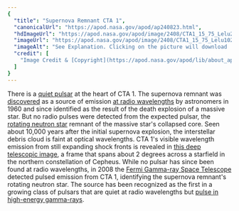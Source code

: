 ```yaml
---
{
  "title": "Supernova Remnant CTA 1",
  "canonicalUrl": "https://apod.nasa.gov/apod/ap240823.html",
  "hdImageUrl": "https://apod.nasa.gov/apod/image/2408/CTA1_15_75_Lelu2048.jpg",
  "imageUrl": "https://apod.nasa.gov/apod/image/2408/CTA1_15_75_Lelu1024.jpg",
  "imageAlt": "See Explanation. Clicking on the picture will download  the highest resolution version available.",
  "credit": [
    "Image Credit & [Copyright](https://apod.nasa.gov/apod/lib/about_apod.html#srapply): [Thomas Lelu](http://www.astrophotographie-lorraine.com/)"
  ]
}
---
```


There is a [quiet pulsar](https://www.science.org/doi/10.1126/sciadv.aao7228) at the heart of CTA 1. The supernova remnant was [discovered](https://www.deepskycorner.ch/obj/cta1.en.php) as a source of emission [at radio wavelengths](https://science.nasa.gov/ems/05_radiowaves/) by astronomers in 1960 and since identified as the result of the death explosion of a massive star. But no radio pulses were detected from the expected pulsar, the [rotating neutron star](https://apod.nasa.gov/apod/ap240723.html) remnant of the massive star's collapsed core. Seen about 10,000 years after the initial supernova explosion, the interstellar debris cloud is faint at optical wavelengths. CTA 1's visible wavelength emission from still expanding shock fronts is revealed in [this deep telescopic image](https://www.astrobin.com/3vfxec/0/), a frame that spans about 2 degrees across a starfield in the northern constellation of Cepheus. While no pulsar has since been found at radio wavelengths, in 2008 the [Fermi Gamma-ray Space Telescope](https://science.nasa.gov/mission/fermi) detected pulsed emission from CTA 1, identifying the supernova remnant's rotating neutron star. The source has been recognized as the first in a growing class of pulsars that are quiet at radio wavelengths but [pulse in high-energy gamma-rays](https://www.nasa.gov/centers-and-facilities/goddard/nasas-fermi-telescope-discovers-first-gamma-ray-only-pulsar/).
